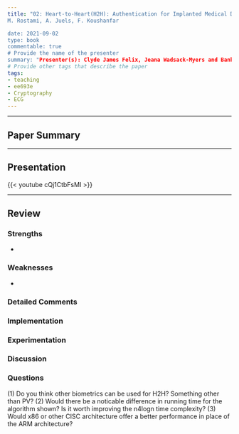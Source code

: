 ```yaml
---
title: "02: Heart-to-Heart(H2H): Authentication for Implanted Medical Devices
M. Rostami, A. Juels, F. Koushanfar

date: 2021-09-02
type: book
commentable: true
# Provide the name of the presenter
summary: "Presenter(s): Clyde James Felix, Jeana Wadsack-Myers and Banh Nguyen "
# Provide other tags that describe the paper
tags:
- teaching
- ee693e
- Cryptography
- ECG
---
```

***
## Paper Summary

***
## Presentation
{{< youtube cQj1CtbFsMI >}}
***
## Review
### Strengths
- 

### Weaknesses
- 
### Detailed Comments

### Implementation


### Experimentation
<!-- {{< figure src="https://github.com/gustybear-teaching/course_ee693e_2021_fall/raw/main/week_02/images/responsetime.jpg" title="Response Time" width="300" >}}

{{< figure src="https://github.com/gustybear-teaching/course_ee693e_2021_fall/raw/main/week_02/images/successrate.jpg" title="Success Rate with One Round" width="300" >}}

{{< figure src="https://github.com/gustybear-teaching/course_ee693e_2021_fall/raw/main/week_02/images/multipleattempts.jpg" title="Success Rate with Multiple Rounds" width="300" >}} -->

### Discussion


### Questions
(1) Do you think other biometrics can be used for H2H? Something other than PV?
(2) Would there be a noticable difference in running time for the algorithm shown? Is it worth improving the n4logn time complexity?
(3) Would x86 or other CISC architecture offer a better performance in place of the ARM architecture?

